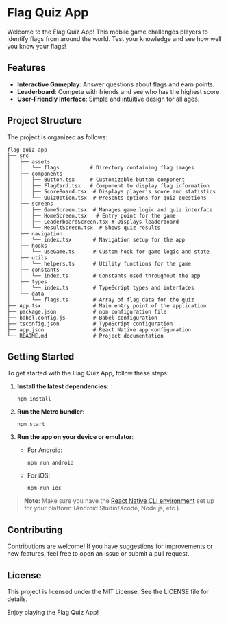 # Flag Quiz App

Welcome to the Flag Quiz App! This mobile game challenges players to identify flags from around the world. Test your knowledge and see how well you know your flags!

## Features

- **Interactive Gameplay**: Answer questions about flags and earn points.
- **Leaderboard**: Compete with friends and see who has the highest score.
- **User-Friendly Interface**: Simple and intuitive design for all ages.

## Project Structure

The project is organized as follows:

```
flag-quiz-app
├── src
│   ├── assets
│   │   └── flags          # Directory containing flag images
│   ├── components
│   │   ├── Button.tsx     # Customizable button component
│   │   ├── FlagCard.tsx   # Component to display flag information
│   │   ├── ScoreBoard.tsx  # Displays player's score and statistics
│   │   └── QuizOption.tsx  # Presents options for quiz questions
│   ├── screens
│   │   ├── GameScreen.tsx  # Manages game logic and quiz interface
│   │   ├── HomeScreen.tsx   # Entry point for the game
│   │   ├── LeaderboardScreen.tsx # Displays leaderboard
│   │   └── ResultScreen.tsx  # Shows quiz results
│   ├── navigation
│   │   └── index.tsx       # Navigation setup for the app
│   ├── hooks
│   │   └── useGame.ts      # Custom hook for game logic and state
│   ├── utils
│   │   └── helpers.ts      # Utility functions for the game
│   ├── constants
│   │   └── index.ts        # Constants used throughout the app
│   ├── types
│   │   └── index.ts        # TypeScript types and interfaces
│   └── data
│       └── flags.ts        # Array of flag data for the quiz
├── App.tsx                 # Main entry point of the application
├── package.json            # npm configuration file
├── babel.config.js         # Babel configuration
├── tsconfig.json           # TypeScript configuration
├── app.json                # React Native app configuration
└── README.md               # Project documentation
```

## Getting Started

To get started with the Flag Quiz App, follow these steps:


1. **Install the latest dependencies**:
   ```
   npm install
   ```

2. **Run the Metro bundler**:
   ```
   npm start
   ```

3. **Run the app on your device or emulator**:
   - For Android:
     ```
     npm run android
     ```
   - For iOS:
     ```
     npm run ios
     ```

> **Note:** Make sure you have the [React Native CLI environment](https://reactnative.dev/docs/environment-setup) set up for your platform (Android Studio/Xcode, Node.js, etc.).

## Contributing

Contributions are welcome! If you have suggestions for improvements or new features, feel free to open an issue or submit a pull request.

## License

This project is licensed under the MIT License. See the LICENSE file for details.

Enjoy playing the Flag Quiz App!